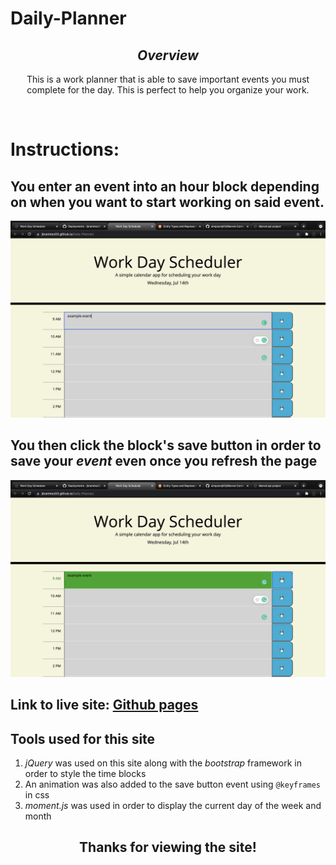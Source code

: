 # Daily-Planner

*<h2 align="center">Overview</h2>*

<p align="center">This is a work planner that is able to save important events you must complete for the day. This is perfect to help you organize your work.<p><br>

# Instructions:
## You enter an event into an hour block depending on when you want to start working on said event.
![Photo of setting event](images/set-event-example.png)

## You then click the block's save button in order to save your *event* even once you refresh the page
![Photo of save button functionality](images/save-button.png)

## Link to live site: [Github pages](https://jbramirez03.github.io/Daily-Planner/)

## Tools used for this site
1. *jQuery* was used on this site along with the *bootstrap* framework in order to style the time blocks
2. An animation was also added to the save button event using `@keyframes` in css
3. *moment.js* was used in order to display the current day of the week and month

 <h2 align="center">Thanks for viewing the site!</h2> 



